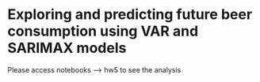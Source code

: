 # Exploring and predicting future beer consumption using VAR and SARIMAX models

Please access notebooks --> hw5 to see the analysis
